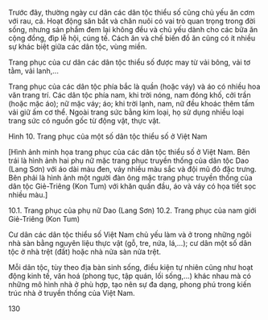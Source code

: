Trước đây, thường ngày cư dân các dân tộc thiểu số cũng chủ yếu ăn cơm với rau, cá. Hoạt động săn bắt và chăn nuôi có vai trò quan trọng trong đời sống, nhưng sản phẩm đem lại không đều và chủ yếu dành cho các bữa ăn cộng đồng, đìp lễ hội, cúng tế. Cách ăn và chế biến đồ ăn cũng có ít nhiều sự khác biệt giữa các dân tộc, vùng miền.

Trang phục của cư dân các dân tộc thiểu số được may từ vải bông, vải tơ tằm, vải lanh,...

Trang phục của các dân tộc phía bắc là quần (hoặc váy) và áo có nhiều hoa văn trang trí. Các dân tộc phía nam, khi trời nóng, nam đóng khố, cởi trần (hoặc mặc áo); nữ mặc váy; áo; khi trời lạnh, nam, nữ đều khoác thêm tấm vải giữ ấm cơ thể. Ngoài trang sức bằng kim loại, họ sử dụng nhiều loại trang sức có nguồn gốc từ động vật, thực vật.

Hình 10. Trang phục của một số dân tộc thiểu số ở Việt Nam

[Hình ảnh minh họa trang phục của các dân tộc thiểu số ở Việt Nam. Bên trái là hình ảnh hai phụ nữ mặc trang phục truyền thống của dân tộc Dao (Lang Sơn) với áo dài màu đen, váy nhiều màu sắc và đội mũ đỏ đặc trưng. Bên phải là hình ảnh một người đàn ông mặc trang phục truyền thống của dân tộc Giẻ-Triêng (Kon Tum) với khăn quấn đầu, áo và váy có họa tiết sọc nhiều màu.]

10.1. Trang phục của phụ nữ Dao (Lang Sơn)
10.2. Trang phục của nam giới Giẻ-Triêng (Kon Tum)

Cư dân các dân tộc thiểu số Việt Nam chủ yếu làm và ở trong những ngôi nhà sàn bằng nguyên liệu thực vật (gỗ, tre, nứa, lá,...); cư dân một số dân tộc ở nhà trệt (đất) hoặc nhà nửa sàn nửa trệt.

Mỗi dân tộc, tùy theo địa bàn sinh sống, điều kiện tự nhiên cũng như hoạt động kinh tế, văn hoá (phong tục, tập quán, lối sống,...) khác nhau mà có những mô hình nhà ở phù hợp, tạo nên sự đa dạng, phong phú trong kiến trúc nhà ở truyền thống của Việt Nam.

130